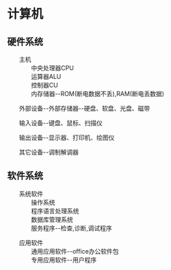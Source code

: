 
# 计算机  

##  __硬件系统__   

&ensp;&ensp;&ensp;&ensp;主机  
&ensp;&ensp;&ensp;&ensp;&ensp;&ensp;&ensp;&ensp;中央处理器CPU  
&ensp;&ensp;&ensp;&ensp;&ensp;&ensp;&ensp;&ensp;运算器ALU  
&ensp;&ensp;&ensp;&ensp;&ensp;&ensp;&ensp;&ensp;控制器CU  
&ensp;&ensp;&ensp;&ensp;&ensp;&ensp;&ensp;&ensp;内存储器--ROM(断电数据不丢),RAM(断电丢数据)

&ensp;&ensp;&ensp;&ensp;外部设备--外部存储器--硬盘、软盘、光盘、磁带  

&ensp;&ensp;&ensp;&ensp;输入设备--键盘、鼠标、扫描仪  

&ensp;&ensp;&ensp;&ensp;输出设备--显示器、打印机、绘图仪 

&ensp;&ensp;&ensp;&ensp;其它设备--调制解调器  
## __软件系统__  

&ensp;&ensp;&ensp;&ensp;系统软件  
&ensp;&ensp;&ensp;&ensp;&ensp;&ensp;&ensp;&ensp;操作系统  
&ensp;&ensp;&ensp;&ensp;&ensp;&ensp;&ensp;&ensp;程序语言处理系统  
&ensp;&ensp;&ensp;&ensp;&ensp;&ensp;&ensp;&ensp;数据库管理系统  
&ensp;&ensp;&ensp;&ensp;&ensp;&ensp;&ensp;&ensp;服务程序--检查,诊断,调试程序  

&ensp;&ensp;&ensp;&ensp;应用软件  
&ensp;&ensp;&ensp;&ensp;&ensp;&ensp;&ensp;&ensp;通用应用软件--office办公软件包  
&ensp;&ensp;&ensp;&ensp;&ensp;&ensp;&ensp;&ensp;专用应用软件--用户程序 
